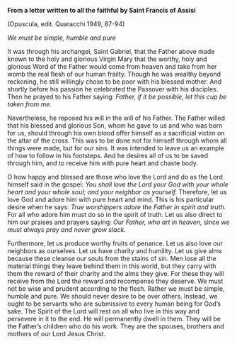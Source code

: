 

**From a letter written to all the faithful by Saint Francis of Assisi**

(Opuscula, edit. Quaracchi 1949, 87-94)

_We must be simple, humble and pure_

It was through his archangel, Saint Gabriel, that the Father above made known to the holy and glorious Virgin Mary that the worthy, holy and glorious Word of the Father would come from heaven and take from her womb the real flesh of our human frailty. Though he was wealthy beyond reckoning, he still willingly chose to be poor with his blessed mother. And shortly before his passion he celebrated the Passover with his disciples. Then he prayed to his Father saying: _Father, if it be possible, let this cup be taken from me._

Nevertheless, he reposed his will in the will of his Father. The Father willed that his blessed and glorious Son, whom he gave to us and who was born for us, should through his own blood offer himself as a sacrificial victim on the altar of the cross. This was to be done not for himself through whom all things were made, but for our sins. It was intended to leave us an example of how to follow in his footsteps. And he desires all of us to be saved through him, and to receive him with pure heart and chaste body.

O how happy and blessed are those who love the Lord and do as the Lord himself said in the gospel: _You shall love the Lord your God with your whole heart and your whole soul; and your neighbor as yourself._ Therefore, let us love God and adore him with pure heart and mind. This is his particular desire when he says: _True worshippers adore the Father in spirit and truth._ For all who adore him must do so in the spirit of truth. Let us also direct to him our praises and prayers saying: _Our Father, who art in heaven,_ since _we must always pray and never grow slack._

Furthermore, let us produce worthy fruits of penance. Let us also love our neighbors as ourselves. Let us have charity and humility. Let us give alms because these cleanse our souls from the stains of sin. Men lose all the material things they leave behind them in this world, but they carry with them the reward of their charity and the alms they give. For these they will receive from the Lord the reward and recompense they deserve. We must not be wise and prudent according to the flesh. Rather we must be simple, humble and pure. We should never desire to be over others. Instead, we ought to be servants who are submissive to every human being for God’s sake. The Spirit of the Lord will rest on all who live in this way and persevere in it to the end. He will permanently dwell in them. They will be the Father’s children who do his work. They are the spouses, brothers and mothers of our Lord Jesus Christ.

